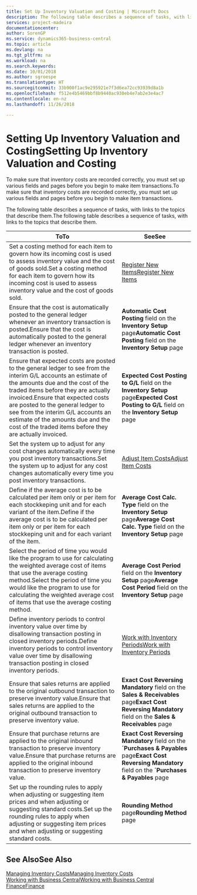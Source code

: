 ```yaml
---
title: Set Up Inventory Valuation and Costing | Microsoft Docs
description: The following table describes a sequence of tasks, with links to the topics that describe them.
services: project-madeira
documentationcenter: 
author: SorenGP
ms.service: dynamics365-business-central
ms.topic: article
ms.devlang: na
ms.tgt_pltfrm: na
ms.workload: na
ms.search.keywords: 
ms.date: 10/01/2018
ms.author: sgroespe
ms.translationtype: HT
ms.sourcegitcommit: 33b900f1ac9e295921e7f3d6ea72cc93939d8a1b
ms.openlocfilehash: f512e4b5469bbf8b9440ac930eb4e7ab2e3e4ac7
ms.contentlocale: en-nz
ms.lasthandoff: 11/26/2018

---
```

# <a name="setting-up-inventory-valuation-and-costing"></a><span data-ttu-id="76041-103">Setting Up Inventory Valuation and Costing</span><span class="sxs-lookup"><span data-stu-id="76041-103">Setting Up Inventory Valuation and Costing</span></span>
<span data-ttu-id="76041-104">To make sure that inventory costs are recorded correctly, you must set up various fields and pages before you begin to make item transactions.</span><span class="sxs-lookup"><span data-stu-id="76041-104">To make sure that inventory costs are recorded correctly, you must set up various fields and pages before you begin to make item transactions.</span></span>

<span data-ttu-id="76041-105">The following table describes a sequence of tasks, with links to the topics that describe them.</span><span class="sxs-lookup"><span data-stu-id="76041-105">The following table describes a sequence of tasks, with links to the topics that describe them.</span></span>

|<span data-ttu-id="76041-106">**To**</span><span class="sxs-lookup"><span data-stu-id="76041-106">**To**</span></span>|<span data-ttu-id="76041-107">**See**</span><span class="sxs-lookup"><span data-stu-id="76041-107">**See**</span></span>|  
|------------|-------------|  
|<span data-ttu-id="76041-108">Set a costing method for each item to govern how its incoming cost is used to assess inventory value and the cost of goods sold.</span><span class="sxs-lookup"><span data-stu-id="76041-108">Set a costing method for each item to govern how its incoming cost is used to assess inventory value and the cost of goods sold.</span></span>|[<span data-ttu-id="76041-109">Register New Items</span><span class="sxs-lookup"><span data-stu-id="76041-109">Register New Items</span></span>](inventory-how-register-new-items.md)|  
|<span data-ttu-id="76041-110">Ensure that the cost is automatically posted to the general ledger whenever an inventory transaction is posted.</span><span class="sxs-lookup"><span data-stu-id="76041-110">Ensure that the cost is automatically posted to the general ledger whenever an inventory transaction is posted.</span></span>|<span data-ttu-id="76041-111">**Automatic Cost Posting** field on the **Inventory Setup** page</span><span class="sxs-lookup"><span data-stu-id="76041-111">**Automatic Cost Posting** field on the **Inventory Setup** page</span></span>|  
|<span data-ttu-id="76041-112">Ensure that expected costs are posted to the general ledger to see from the interim G/L accounts an estimate of the amounts due and the cost of the traded items before they are actually invoiced.</span><span class="sxs-lookup"><span data-stu-id="76041-112">Ensure that expected costs are posted to the general ledger to see from the interim G/L accounts an estimate of the amounts due and the cost of the traded items before they are actually invoiced.</span></span>|<span data-ttu-id="76041-113">**Expected Cost Posting to G/L** field on the **Inventory Setup** page</span><span class="sxs-lookup"><span data-stu-id="76041-113">**Expected Cost Posting to G/L** field on the **Inventory Setup** page</span></span>|  
|<span data-ttu-id="76041-114">Set the system up to adjust for any cost changes automatically every time you post inventory transactions.</span><span class="sxs-lookup"><span data-stu-id="76041-114">Set the system up to adjust for any cost changes automatically every time you post inventory transactions.</span></span>|[<span data-ttu-id="76041-115">Adjust Item Costs</span><span class="sxs-lookup"><span data-stu-id="76041-115">Adjust Item Costs</span></span>](inventory-how-adjust-item-costs.md)|  
|<span data-ttu-id="76041-116">Define if the average cost is to be calculated per item only or per item for each stockkeping unit and for each variant of the item.</span><span class="sxs-lookup"><span data-stu-id="76041-116">Define if the average cost is to be calculated per item only or per item for each stockkeping unit and for each variant of the item.</span></span>|<span data-ttu-id="76041-117">**Average Cost Calc. Type** field on the **Inventory Setup** page</span><span class="sxs-lookup"><span data-stu-id="76041-117">**Average Cost Calc. Type** field on the **Inventory Setup** page</span></span>|  
|<span data-ttu-id="76041-118">Select the period of time you would like the program to use for calculating the weighted average cost of items that use the average costing method.</span><span class="sxs-lookup"><span data-stu-id="76041-118">Select the period of time you would like the program to use for calculating the weighted average cost of items that use the average costing method.</span></span>|<span data-ttu-id="76041-119">**Average Cost Period** field on the **Inventory Setup** page</span><span class="sxs-lookup"><span data-stu-id="76041-119">**Average Cost Period** field on the **Inventory Setup** page</span></span>|  
|<span data-ttu-id="76041-120">Define inventory periods to control inventory value over time by disallowing transaction posting in closed inventory periods.</span><span class="sxs-lookup"><span data-stu-id="76041-120">Define inventory periods to control inventory value over time by disallowing transaction posting in closed inventory periods.</span></span>|[<span data-ttu-id="76041-121">Work with Inventory Periods</span><span class="sxs-lookup"><span data-stu-id="76041-121">Work with Inventory Periods</span></span>](finance-how-to-work-with-inventory-periods.md)|  
|<span data-ttu-id="76041-122">Ensure that sales returns are applied to the original outbound transaction to preserve inventory value.</span><span class="sxs-lookup"><span data-stu-id="76041-122">Ensure that sales returns are applied to the original outbound transaction to preserve inventory value.</span></span>|<span data-ttu-id="76041-123">**Exact Cost Reversing Mandatory** field on the **Sales & Receivables** page</span><span class="sxs-lookup"><span data-stu-id="76041-123">**Exact Cost Reversing Mandatory** field on the **Sales & Receivables** page</span></span>|  
|<span data-ttu-id="76041-124">Ensure that purchase returns are applied to the original inbound transaction to preserve inventory value.</span><span class="sxs-lookup"><span data-stu-id="76041-124">Ensure that purchase returns are applied to the original inbound transaction to preserve inventory value.</span></span>|<span data-ttu-id="76041-125">**Exact Cost Reversing Mandatory** field on the **´Purchases & Payables** page</span><span class="sxs-lookup"><span data-stu-id="76041-125">**Exact Cost Reversing Mandatory** field on the **´Purchases & Payables** page</span></span>|
|<span data-ttu-id="76041-126">Set up the rounding rules to apply when adjusting or suggesting item prices and when adjusting or suggesting standard costs.</span><span class="sxs-lookup"><span data-stu-id="76041-126">Set up the rounding rules to apply when adjusting or suggesting item prices and when adjusting or suggesting standard costs.</span></span>|<span data-ttu-id="76041-127">**Rounding Method** page</span><span class="sxs-lookup"><span data-stu-id="76041-127">**Rounding Method** page</span></span>|  

## <a name="see-also"></a><span data-ttu-id="76041-128">See Also</span><span class="sxs-lookup"><span data-stu-id="76041-128">See Also</span></span>  
[<span data-ttu-id="76041-129">Managing Inventory Costs</span><span class="sxs-lookup"><span data-stu-id="76041-129">Managing Inventory Costs</span></span>](finance-manage-inventory-costs.md)  
[<span data-ttu-id="76041-130">Working with Business Central</span><span class="sxs-lookup"><span data-stu-id="76041-130">Working with Business Central</span></span>](ui-work-product.md)  
[<span data-ttu-id="76041-131">Finance</span><span class="sxs-lookup"><span data-stu-id="76041-131">Finance</span></span>](finance.md)  

